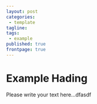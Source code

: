 ```yaml
---
layout: post
categories:
 - template
tagline:
tags:
 - example
published: true
frontpage: true
---
```


# Example Hading

Please write your text here...dfasdf